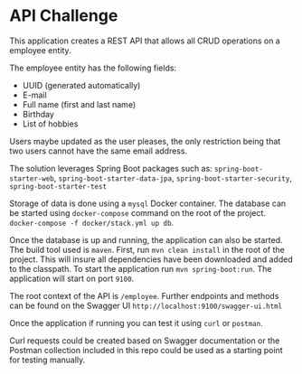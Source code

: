 # API Challenge

This application creates a REST API that allows all CRUD operations on a employee entity.

The employee entity has the following fields:
* UUID (generated automatically)
* E-mail
* Full name (first and last name)
* Birthday 
* List of hobbies

Users maybe updated as the user pleases, the only restriction being that two users cannot
have the same email address.

The solution leverages Spring Boot packages such as: `spring-boot-starter-web`, 
`spring-boot-starter-data-jpa`, `spring-boot-starter-security`, 
`spring-boot-starter-test`

Storage of data is done using a `mysql` Docker container. The database can be started using 
`docker-compose` command on the root of the project. `docker-compose -f docker/stack.yml up db`.

Once the database is up and running, the application can also be started. The build tool used 
is `maven`. First, run `mvn clean install` in the root of the project. This will insure all
dependencies have been downloaded and added to the classpath. To start the application run 
`mvn spring-boot:run`. The application will start on port `9100`. 

The root context of the API is `/employee`. Further endpoints and methods can be found on the 
Swagger UI `http://localhost:9100/swagger-ui.html`

Once the application if running you can test it using `curl` or `postman`.

Curl requests could be created based on Swagger documentation or the Postman collection 
included in this repo could be used as a starting point for testing manually.  


 
 
